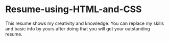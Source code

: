 # Resume-using-HTML-and-CSS
This resume shows my creativity and knowledge.
You can replace my skills and basic info by yours after doing that you will get your outstanding resume.
